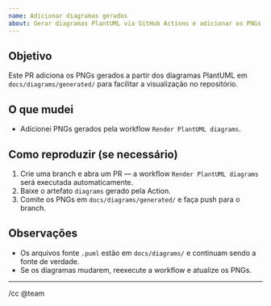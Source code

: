 ```yaml
---
name: Adicionar diagramas gerados
about: Gerar diagramas PlantUML via GitHub Actions e adicionar os PNGs gerados
---
```


## Objetivo

Este PR adiciona os PNGs gerados a partir dos diagramas PlantUML em `docs/diagrams/generated/` para facilitar a visualização no repositório.

## O que mudei

- Adicionei PNGs gerados pela workflow `Render PlantUML diagrams`.

## Como reproduzir (se necessário)

1. Crie uma branch e abra um PR — a workflow `Render PlantUML diagrams` será executada automaticamente.
2. Baixe o artefato `diagrams` gerado pela Action.
3. Comite os PNGs em `docs/diagrams/generated/` e faça push para o branch.

## Observações

- Os arquivos fonte `.puml` estão em `docs/diagrams/` e continuam sendo a fonte de verdade.
- Se os diagramas mudarem, reexecute a workflow e atualize os PNGs.

---

/cc @team

